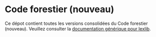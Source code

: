 # Code forestier (nouveau)

Ce dépot contient toutes les versions consolidées du Code forestier (nouveau). Veuillez consulter la [documentation générique pour lexlib](https://github.com/lexlib/documentation/wiki).

